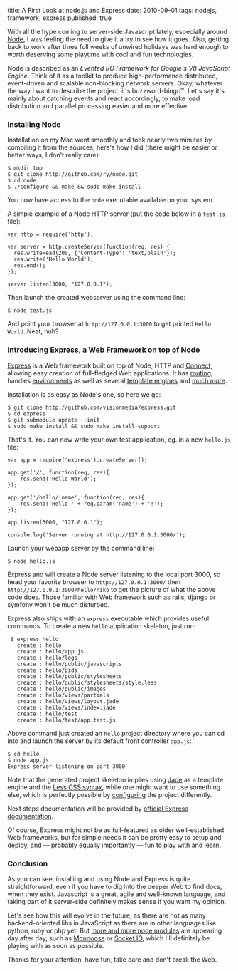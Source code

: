 title: A First Look at node.js and Express
date: 2010-09-01
tags: nodejs, framework, express
published: true

With all the hype coming to server-side Javascript lately, especially around [Node](http://nodejs.org/), I was feeling the need to give it a try to see how it goes. Also, getting back to work after three full weeks of unwired holidays was hard enough to worth deserving some playtime with cool and fun technologies.

Node is described as an *Evented I/O Framework for Google's V8 JavaScript Engine*. Think of it as a toolkit to produce high-performance distributed, event-driven and scalable non-blocking network servers. Okay, whatever the way I want to describe the project, it's buzzword-bingo™. Let's say it's mainly about catching events and react accordingly, to make load distribution and parallel processing easier and more effective.

### Installing Node

Installation on my Mac went smoothly and took nearly two minutes by compiling it from the sources; here's how I did (there might be easier or better ways, I don't really care):

    $ mkdir tmp
    $ git clone http://github.com/ry/node.git
    $ cd node
    $ ./configure && make && sudo make install

You now have access to the `node` executable available on your system.

A simple example of a Node HTTP server (put the code below in a `test.js` file):

    var http = require('http');

    var server = http.createServer(function(req, res) {
      res.writeHead(200, {'Content-Type': 'text/plain'});
      res.write('Hello World');
      res.end();
    });

    server.listen(3000, "127.0.0.1");

Then launch the created webserver using the command line:

    $ node test.js

And point your browser at `http://127.0.0.1:3000` to get printed `Hello World`. Neat, huh?

### Introducing Express, a Web Framework on top of Node

[Express](http://expressjs.com/) is a Web framework built on top of Node, HTTP and [Connect](http://github.com/senchalabs/connect), allowing easy creation of full-fledged Web applications. It has [routing](http://expressjs.com/guide.html#Routing), handles [environments](http://expressjs.com/guide.html#Configuration) as well as several [template engines](http://expressjs.com/guide.html#Template-Engines) and [much more](http://expressjs.com/guide.html).

Installation is as easy as Node's one, so here we go:

    $ git clone http://github.com/visionmedia/express.git
    $ cd express
    $ git submodule update --init
    $ sudo make install && sudo make install-support

That's it. You can now write your own test application, eg. in a new `hello.js` file:

    var app = require('express').createServer();

    app.get('/', function(req, res){
        res.send('Hello World');
    });

    app.get('/hello/:name', function(req, res){
        res.send('Hello ' + req.param('name') + '!');
    });

    app.listen(3000, "127.0.0.1");

    console.log('Server running at http://127.0.0.1:3000/');

Launch your webapp server by the command line:

    $ node hello.js

Express and will create a Node server listening to the local port 3000, so head your favorite browser to `http://127.0.0.1:3000/` then `http://127.0.0.1:3000/hello/niko` to get the picture of what the above code does. Those familiar with Web framework such as rails, django or symfony won't be much disturbed.

Express also ships with an `express` executable which provides useful commands. To create a new `hello` application skeleton, just run:

     $ express hello
       create : hello
       create : hello/app.js
       create : hello/logs
       create : hello/public/javascripts
       create : hello/pids
       create : hello/public/stylesheets
       create : hello/public/stylesheets/style.less
       create : hello/public/images
       create : hello/views/partials
       create : hello/views/layout.jade
       create : hello/views/index.jade
       create : hello/test
       create : hello/test/app.test.js

Above command just created an `hello` project directory where you can cd into and launch the server by its default front controller `app.js`:

    $ cd hello
    $ node app.js
    Express server listening on port 3000

Note that the generated project skeleton implies using [Jade](jade-lang.com/) as a template engine and the [Less CSS syntax](http://lesscss.org/), while one might want to use something else, which is perfectly possible by [configuring](http://expressjs.com/guide.html#Configuration) the project differently.

Next steps documentation will be provided by [official Express documentation](http://expressjs.com/guide.html).

Of course, Express might not be as full-featured as older well-established Web frameworks, but for simple needs it can be pretty easy to setup and deploy, and — probably equally importantly — fun to play with and learn.

### Conclusion

As you can see, installing and using Node and Express is quite straightforward, even if you have to dig into the deeper Web to find docs, when they exist. Javascript is a great, agile and well-known language, and taking part of it server-side definitely makes sense if you want my opinion.

Let's see how this will evolve in the future, as there are not as many backend-oriented libs in JavaScript as there are in other languages like python, ruby or php yet. But [more and more node modules](http://github.com/ry/node/wiki/modules) are appearing day after day, such as [Mongoose](http://www.learnboost.com/mongoose/) or [Socket.IO](http://socket.io/), which I'll definitely be playing with as soon as possible.

Thanks for your attention, have fun, take care and don't break the Web.
